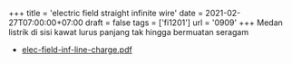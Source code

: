 +++
title = 'electric field straight infinite wire'
date = 2021-02-27T07:00:00+07:00
draft = false
tags = ['fi1201']
url = '0909'
+++
Medan listrik di sisi kawat lurus panjang tak hingga bermuatan seragam
<!--more-->

+ [elec-field-inf-line-charge.pdf](https://zenodo.org/doi/10.5281/zenodo.4568538)
